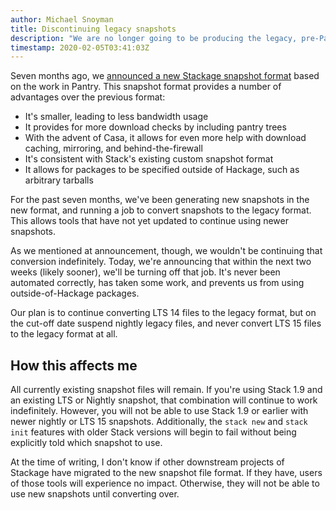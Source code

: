 ```yaml
---
author: Michael Snoyman
title: Discontinuing legacy snapshots
description: "We are no longer going to be producing the legacy, pre-Pantry snapshot files."
timestamp: 2020-02-05T03:41:03Z
---
```

Seven months ago, we [announced a new Stackage snapshot format](https://www.stackage.org/blog/2019/07/new-snapshot-format) based on the work in Pantry. This snapshot format provides a number of advantages over the previous format:

* It's smaller, leading to less bandwidth usage
* It provides for more download checks by including pantry trees
* With the advent of Casa, it allows for even more help with download caching, mirroring, and behind-the-firewall
* It's consistent with Stack's existing custom snapshot format
* It allows for packages to be specified outside of Hackage, such as arbitrary tarballs

For the past seven months, we've been generating new snapshots in the new format, and running a job to convert snapshots to the legacy format. This allows tools that have not yet updated to continue using newer snapshots.

As we mentioned at announcement, though, we wouldn't be continuing that conversion indefinitely. Today, we're announcing that within the next two weeks (likely sooner), we'll be turning off that job. It's never been automated correctly, has taken some work, and prevents us from using outside-of-Hackage packages.

Our plan is to continue converting LTS 14 files to the legacy format, but on the cut-off date suspend nightly legacy files, and never convert LTS 15 files to the legacy format at all.

## How this affects me

All currently existing snapshot files will remain. If you're using Stack 1.9 and an existing LTS or Nightly snapshot, that combination will continue to work indefinitely. However, you will not be able to use Stack 1.9 or earlier with newer nightly or LTS 15 snapshots. Additionally, the `stack new` and `stack init` features with older Stack versions will begin to fail without being explicitly told which snapshot to use.

At the time of writing, I don't know if other downstream projects of Stackage have migrated to the new snapshot file format. If they have, users of those tools will experience no impact. Otherwise, they will not be able to use new snapshots until converting over.
